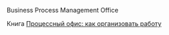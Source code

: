 Business Process Management Office

Книга [Процессный офис: как организовать работу](https://ridero.ru/books/processnyi_ofis_kak_organizovat_rabotu/)
